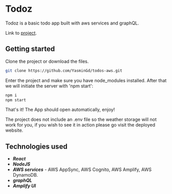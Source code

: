 # Todoz

Todoz is a basic todo app built with aws services and graphQL. 

Link to [project](https://master.d2ufute4qoagol.amplifyapp.com/).

## Getting started

Clone the project or download the files.

```bash
git clone https://github.com/YasminGd/todos-aws.git
```

Enter the project and make sure you have node_modules installed. After that we will initiate the server with 'npm start':

```bash
npm i 
npm start
```

That's it! The App should open automatically, enjoy!

The project does not include an .env file so the weather storage will not work for you, if you wish to see it in action please go visit the deployed website.

## Technologies used
- ***React*** 
- ***NodeJS*** 
- ***AWS services*** - AWS AppSync, AWS Cognito, AWS Amplify, AWS DynamoDB.
- ***graphQL***
- ***Amplify UI***
